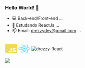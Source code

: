 ### Hello World! 🌙

- 💻 Back-end/Front-end ...
- 📘 Estudando ReactJs ...
- 📫 Email: drezzydev@gmail.com ...
<div style="display: inline_block"><br>
  <img align="center" alt="drezzy-Js" height="30" width="40" src="https://raw.githubusercontent.com/devicons/devicon/master/icons/javascript/javascript-plain.svg">
  <img align="center" alt="drezzy-React" height="30" width="40" src="https://raw.githubusercontent.com/devicons/devicon/master/icons/react/react-original.svg">
  <img align="center" alt="drezzy-React" height="30" width="40" src="https://raw.githubusercontent.com/devicons/devicon/master/icons/react/typescript-plain.svg">
 </div>
 
<div align="left">
  <br>
  <a href="https://github.com/dr1zzyjs">
  <img height="180em" src="https://github-readme-stats.vercel.app/api?username=dr1zzyts&show_icons=true&theme=dracula&include_all_commits=true&count_private=true"/>
</div>
